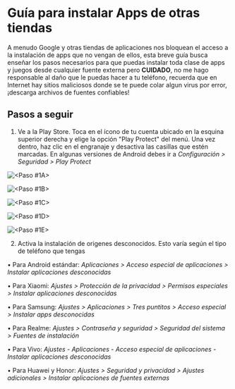# Guía para instalar Apps de otras tiendas

A menudo Google y otras tiendas de aplicaciones nos bloquean el acceso a la instalación de apps que no vengan de ellos,
esta breve guía busca enseñar los pasos necesarios para que puedas instalar toda clase de apps y juegos desde cualquier
fuente externa pero **CUIDADO**, no me hago responsable al daño que le puedas hacer a tu teléfono, recuerda que en Internet hay sitios maliciosos donde se te puede colar algun virus por error, ¡descarga archivos de fuentes confiables!

## Pasos a seguir

1. Ve a la Play Store. Toca en el ícono de tu cuenta ubicado en la esquina superior derecha y elige la opción "Play Protect" del menú. Una vez dentro, haz clic en el engranaje y desactiva las casillas que estén marcadas. En algunas versiones de Android debes ir a *Configuración > Seguridad > Play Protect*

![<Paso #1A>](https://media.anycontrol.app/tutorial_json/photos/disable-google-play-protect-android14-step1-eng.png)

![<Paso #1B>](https://media.anycontrol.app/tutorial_json/photos/disable-google-play-protect-android14-step2-eng.png)

![<Paso #1C>](https://media.anycontrol.app/tutorial_json/photos/disable-google-play-protect-android14-step3-eng.png)

![<Paso #1D>](https://media.anycontrol.app/tutorial_json/photos/disable-google-play-protect-android14-step4-eng.png)

![<Paso #1E>](https://media.anycontrol.app/tutorial_json/photos/disable-google-play-protect-android14-step5-eng.png)

2. Activa la instalación de origenes desconocidos. Esto varía según el tipo de teléfono que tengas

• Para Android estándar: *Aplicaciones > Acceso especial de aplicaciones > Instalar aplicaciones desconocidas*

• Para Xiaomi: *Ajustes > Protección de la privacidad > Permisos especiales > Instalar aplicaciones desconocidas*

• Para Samsung: *Ajustes > Aplicaciones > Tres puntitos > Acceso especial > Instalar apps desconocidas*

• Para Realme: *Ajustes > Contraseña y seguridad > Seguridad del sistema > Fuentes de instalación*

• Para Vivo: *Ajustes - Aplicaciones - Acceso especial de aplicaciones - Instalar aplicaciones desconocidas*

• Para Huawei y Honor: *Ajustes > Seguridad y privacidad > Ajustes adicionales > Instalar aplicaciones de fuentes externas*
